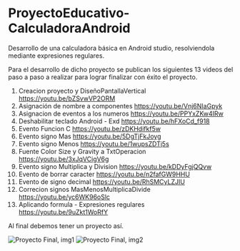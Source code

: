 # ProyectoEducativo-CalculadoraAndroid

Desarrollo de una calculadora básica en Android studio, resolviendola mediante expresiones regulares.

Para el desarrollo de dicho proyecto se publican los siguientes 13 videos del paso a paso a realizar para lograr finalizar con éxito el proyecto.

1. Creacion proyecto y DiseñoPantallaVertical https://youtu.be/bZSvwVP2ORM
2. Asignación de nombre a componentes         https://youtu.be/Vnj6NIaGpyk
3. Asignacion de eventos a los numeros        https://youtu.be/PPYxZKw4IRw
4. Deshabilitar teclado Android - Exd         https://youtu.be/hFXoCd_f918
5. Evento Funcion C                           https://youtu.be/zDKHdifkf5w
6. Evento signo Mas                            https://youtu.be/5DgTjFkJoyg
7. Evento signo Menos                          https://youtu.be/1wupsZDTj5s
8. Fuente Color Size y Gravity a TxtOperacion  https://youtu.be/3xJqVCigV6g
9. Evento signo Multiplica y Division          https://youtu.be/kDDyFgjQQvw
10. Evento de borrar caracter                  https://youtu.be/n2fafGW9HHU
11. Evento de signo decimal                    https://youtu.be/RhSMCyLZJIU
12. Correcion signos MasMenosMultiplicaDivide  https://youtu.be/yc6WK96oSlc
13. Aplicando formula - Expresiones regulares  https://youtu.be/9uZkt1WoRfY

Al final debemos tener un proyecto así.

![Proyecto Final, img1](https://github.com/rafaelguillermo/Calculadora-Android/blob/master/Screenshot_15.png)
![Proyecto Final, img2](https://github.com/rafaelguillermo/Calculadora-Android/blob/master/Screenshot_16.png)
